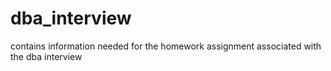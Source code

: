 # dba_interview
contains information needed for the homework assignment associated with the dba interview
